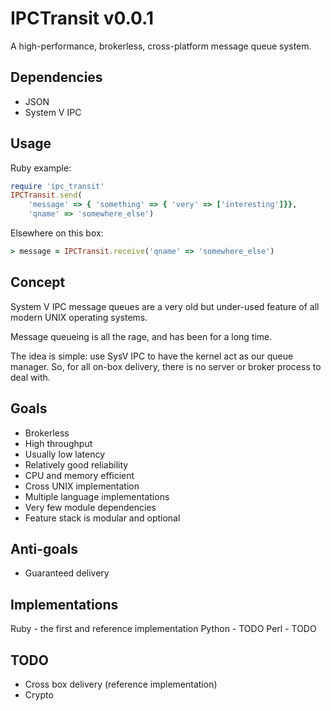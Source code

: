 # IPCTransit v0.0.1
A high-performance, brokerless, cross-platform message queue system.

## Dependencies
* JSON
* System V IPC

## Usage
Ruby example:

```ruby
require 'ipc_transit'
IPCTransit.send(
    'message' => { 'something' => { 'very' => ['interesting']}},
    'qname' => 'somewhere_else')
```

Elsewhere on this box:

```ruby
> message = IPCTransit.receive('qname' => 'somewhere_else')
```

## Concept
System V IPC message queues are a very old but under-used feature of all
modern UNIX operating systems.

Message queueing is all the rage, and has been for a long time.

The idea is simple: use SysV IPC to have the kernel act as our queue manager.
So, for all on-box delivery, there is no server or broker process to deal
with.

## Goals
* Brokerless
* High throughput
* Usually low latency
* Relatively good reliability
* CPU and memory efficient
* Cross UNIX implementation
* Multiple language implementations
* Very few module dependencies
* Feature stack is modular and optional

## Anti-goals
* Guaranteed delivery

## Implementations
Ruby - the first and reference implementation
Python - TODO
Perl - TODO

## TODO
* Cross box delivery (reference implementation)
* Crypto


